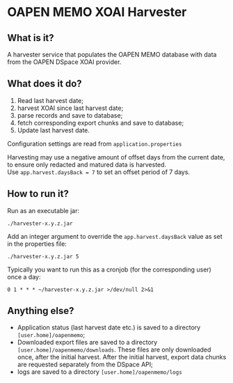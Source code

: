 # OAPEN MEMO XOAI Harvester

## What is it?

A harvester service that populates the OAPEN MEMO database with data from the OAPEN DSpace XOAI provider.

## What does it do?
 
1. Read last harvest date;
2. harvest XOAI since last harvest date;
3. parse records and save to database;
4. fetch corresponding export chunks and save to database;
5. Update last harvest date.

Configuration settings are read from `application.properties`

Harvesting may use a negative amount of offset days from the current date, to ensure only redacted and matured data is harvested.  
Use `app.harvest.daysBack = 7` to set an offset period of 7 days.

## How to run it?

Run as an executable jar: 

	./harvester-x.y.z.jar

Add an integer argument to override the `app.harvest.daysBack` value as set in the properties file:

	./harvester-x.y.z.jar 5

Typically you want to run this as a cronjob (for the corresponding user) once a day:

    0 1 * * * ~/harvester-x.y.z.jar >/dev/null 2>&1 


## Anything else?

- Application status (last harvest date etc.) is saved to a directory `[user.home]/oapenmemo`;
- Downloaded export files are saved to a directory `[user.home]/oapenmemo/downloads`. These files are only downloaded once, after the initial harvest. After the initial harvest, export data chunks are requested separately from the DSpace API;
- logs are saved to a directory `[user.home]/oapenmemo/logs`